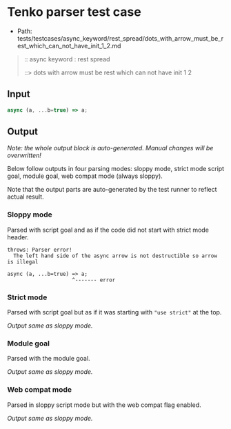 # Tenko parser test case

- Path: tests/testcases/async_keyword/rest_spread/dots_with_arrow_must_be_rest_which_can_not_have_init_1_2.md

> :: async keyword : rest spread
>
> ::> dots with arrow must be rest which can not have init 1 2

## Input

`````js
async (a, ...b=true) => a;
`````

## Output

_Note: the whole output block is auto-generated. Manual changes will be overwritten!_

Below follow outputs in four parsing modes: sloppy mode, strict mode script goal, module goal, web compat mode (always sloppy).

Note that the output parts are auto-generated by the test runner to reflect actual result.

### Sloppy mode

Parsed with script goal and as if the code did not start with strict mode header.

`````
throws: Parser error!
  The left hand side of the async arrow is not destructible so arrow is illegal

async (a, ...b=true) => a;
                     ^------- error
`````

### Strict mode

Parsed with script goal but as if it was starting with `"use strict"` at the top.

_Output same as sloppy mode._

### Module goal

Parsed with the module goal.

_Output same as sloppy mode._

### Web compat mode

Parsed in sloppy script mode but with the web compat flag enabled.

_Output same as sloppy mode._
